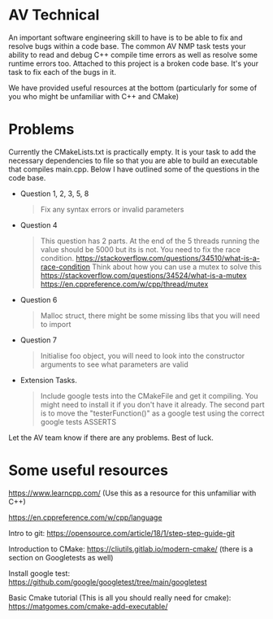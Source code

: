 # AV Technical

An important software engineering skill to have is to be able to fix and resolve bugs within a code base. The common AV NMP task tests your ability to read and debug C++ compile time errors as well as resolve some runtime errors too. Attached to this project is a broken code base. It's your task to fix each of the bugs in it.

We have provided useful resources at the bottom (particularly for some of you who might be unfamiliar with C++ and CMake)

# Problems

Currently the CMakeLists.txt is practically empty. It is your task to add the necessary dependencies to file so that you are able to build an executable that compiles main.cpp. Below I have outlined some of the questions in the code base.

- Question 1, 2, 3, 5, 8
	> Fix any syntax errors or invalid parameters
- Question 4
	> This question has 2 parts. At the end of the 5 threads running the value should be 5000 but its is not. You need to fix the race condition. 
    > https://stackoverflow.com/questions/34510/what-is-a-race-condition
    > Think about how you can use a mutex to solve this
    > https://stackoverflow.com/questions/34524/what-is-a-mutex
    > https://en.cppreference.com/w/cpp/thread/mutex
- Question 6
	> Malloc struct, there might be some missing libs that you will need to import
- Question 7
	> Initialise foo object, you will need to look into the constructor arguments to see what parameters are valid

- Extension Tasks. 
	> Include google tests into the CMakeFile and get it compiling. You might need to install it if you don't have it already. 
	> The second part is to move the "testerFunction()" as a google test using the correct google tests ASSERTS

Let the AV team know if there are any problems. Best of luck.

# Some useful resources

https://www.learncpp.com/ (Use this as a resource for this unfamiliar with C++)

https://en.cppreference.com/w/cpp/language

Intro to git: https://opensource.com/article/18/1/step-step-guide-git

Introduction to CMake: https://cliutils.gitlab.io/modern-cmake/ (there is a section on Googletests as well)

Install google test: https://github.com/google/googletest/tree/main/googletest

Basic Cmake tutorial (This is all you should really need for cmake): https://matgomes.com/cmake-add-executable/
